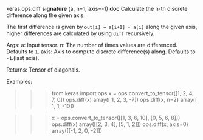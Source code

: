 keras.ops.diff
__signature__
(a, n=1, axis=-1)
__doc__
Calculate the n-th discrete difference along the given axis.

The first difference is given by `out[i] = a[i+1] - a[i]` along
the given axis, higher differences are calculated by using `diff`
recursively.

Args:
    a: Input tensor.
    n: The number of times values are differenced. Defaults to `1`.
    axis: Axis to compute discrete difference(s) along.
        Defaults to `-1`.(last axis).

Returns:
    Tensor of diagonals.

Examples:
>>> from keras import ops
>>> x = ops.convert_to_tensor([1, 2, 4, 7, 0])
>>> ops.diff(x)
array([ 1,  2,  3, -7])
>>> ops.diff(x, n=2)
array([  1,   1, -10])

>>> x = ops.convert_to_tensor([[1, 3, 6, 10], [0, 5, 6, 8]])
>>> ops.diff(x)
array([[2, 3, 4],
       [5, 1, 2]])
>>> ops.diff(x, axis=0)
array([[-1,  2,  0, -2]])
